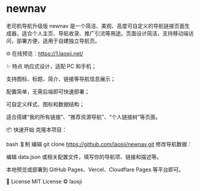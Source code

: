 # newnav
老司机导航升级版
newnav 是一个简洁、美观、高度可自定义的导航链接页面生成器，适合个人主页、导航收录、推广引流等用途。页面设计简洁，支持移动端访问，部署方便，适用于自建独立导航页。

🌐 在线预览：https://1.laosji.net/

✨ 特点
响应式设计，适配 PC 和手机；

支持图标、标题、简介、链接等导航信息展示；

配置简单，无需后端即可快速部署；

可自定义样式、图标和数据结构；

适合搭建“我的所有链接”、“推荐资源导航”、“个人链接树”等页面。

📦 快速开始
克隆本项目：

bash
复制
编辑
git clone https://github.com/laosji/newnav.git
修改导航数据：

编辑 data.json 或相关配置文件，填写你的导航项、链接和描述等。

本地预览或部署到 GitHub Pages、Vercel、Cloudflare Pages 等平台即可。

📝 License
MIT License © laosji
